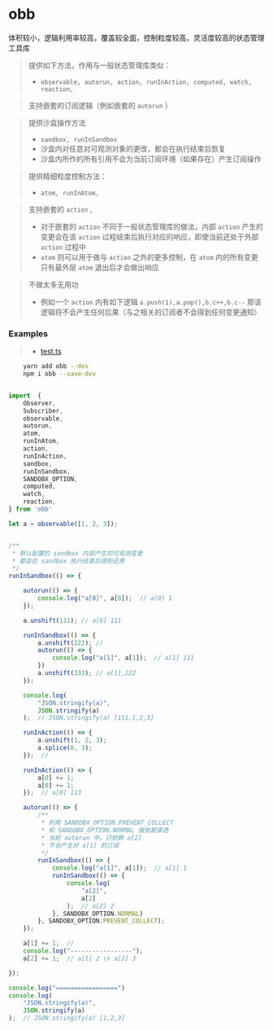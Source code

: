 # obb
 
 体积较小，逻辑利用率较高，覆盖较全面，控制粒度较高，灵活度较高的状态管理工具库

 > 提供如下方法，作用与一般状态管理库类似：
 >* `
    observable,
    autorun,
    action,
    runInAction,
    computed,
    watch,
    reaction,
    `

> 支持嵌套的订阅逻辑（例如嵌套的 `autorun` ）

> 提供沙盒操作方法
>* `
    sandbox,
    runInSandbox
    `
>* 沙盒内对任意对可观测对象的更改，都会在执行结束后恢复
>* 沙盒内所作的所有引用不会为当前订阅环境（如果存在）产生订阅操作

> 提供精细粒度控制方法：
>* `
    atom,
    runInAtom,
    `

> 支持嵌套的 `action` ,
>* 对于嵌套的 `action` 不同于一般状态管理库的做法，内部 `action` 产生的变更会在该 `action` 过程结束后执行对应的响应，即使当前还处于外部 `action` 过程中
>* `atom` 则可以用于做与 `action` 之外的更多控制，在 `atom` 内的所有变更只有最外层 `atom` 退出后才会做出响应

> 不做太多无用功
>* 例如一个 `action` 内有如下逻辑 `a.push(1),a.pop(),b.c++,b.c--` 那该逻辑将不会产生任何后果（与之相关的订阅者不会得到任何变更通知）



### Examples

>* [test.ts](./js/test.ts)

```bash
    yarn add obb --dev
    npm i obb --save-dev
```

```javascript

import  {
    Observer,
    Subscriber,
    observable,
    autorun,
    atom,
    runInAtom,
    action,
    runInAction,
    sandbox,
    runInSandbox,
    SANDOBX_OPTION,
    computed,
    watch,
    reaction,
} from 'obb'

let a = observable([1, 2, 3]);


/**
 * 默认配置的 sandbox 内部产生的可观测变更
 * 都会在 sandbox 执行结束后得到还原
 */
runInSandbox(() => {

    autorun(() => {
        console.log("a[0]", a[0]);  // a[0] 1
    });

    a.unshift(111); // a[0] 111  

    runInSandbox(() => {
        a.unshift(222); // 
        autorun(() => {
            console.log("a[1]", a[1]);  // a[1] 111
        })
        a.unshift(333); // a[1],222
    });

    console.log(
        "JSON.stringify(a)",
        JSON.stringify(a)
    );  // JSON.stringify(a) [111,1,2,3]

    runInAction(() => {
        a.unshift(1, 2, 3);
        a.splice(0, 3);
    });  // 

    runInAction(() => {
        a[0] += 1;
        a[0] += 1;
    });  // a[0] 113

    autorun(() => {
        /**
         * 利用 SANDOBX_OPTION.PREVENT_COLLECT 
         * 和 SANDOBX_OPTION.NORMAL 做依赖穿透
         * 当前 autorun 中，只依赖 a[2] 
         * 不会产生对 a[1] 的订阅   
         */
        runInSandbox(() => {
            console.log("a[1]", a[1]);  // a[1] 1
            runInSandbox(() => {
                console.log(
                    "a[2]", 
                    a[2]
                );  // a[2] 2
            }, SANDOBX_OPTION.NORMAL)
        }, SANDOBX_OPTION.PREVENT_COLLECT);
    });

    a[1] += 1;  //
    console.log("-----------------");
    a[2] += 1;  // a[1] 2 \n a[2] 3

});

console.log("=================")
console.log(
    "JSON.stringify(a)",
    JSON.stringify(a)
);  // JSON.stringify(a) [1,2,3]

```

